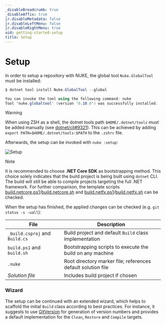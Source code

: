 ```yaml
---
_disableBreadcrumb: true
_disableAffix: true
jr.disableMetadata: false
jr.disableLeftMenu: false
jr.disableRightMenu: true
uid: getting-started-setup
title: Setup
---
```


# Setup

In order to setup a repository with NUKE, the global tool `Nuke.GlobalTool` must be installed:

```c#
$ dotnet tool install Nuke.GlobalTool --global

You can invoke the tool using the following command: nuke
Tool 'nuke.globaltool' (version '0.10.0') was successfully installed.
```

> [!Warning]
> When using ZSH as a shell, the dotnet tools path `$HOME/.dotnet/tools` must be added manually (see [dotnet/cli#9321](https://github.com/dotnet/cli/issues/9321)). This can be achieved by adding `export PATH=$HOME/.dotnet/tools:$PATH` to the `.zshrc` file.

Afterwards, the setup can be invoked with `nuke :setup`:

![Setup](~/images/setup.gif)

> [!Note]
> It is recommended to choose **.NET Core SDK** as bootstrapping method. This choice solely indicates that the build project is being built using `dotnet` CLI. The build will still be able to compile projects targeting the full .NET framework. For further comparison, the template scripts [build.netcore.ps1](https://github.com/nuke-build/nuke/blob/develop/source/Nuke.GlobalTool/templates/build.netcore.ps1)/[build.netcore.sh](https://github.com/nuke-build/nuke/blob/develop/source/Nuke.GlobalTool/templates/build.netcore.sh) and [build.netfx.ps1](https://github.com/nuke-build/nuke/blob/develop/source/Nuke.GlobalTool/templates/build.netfx.ps1)/[build.netfx.sh](https://github.com/nuke-build/nuke/blob/develop/source/Nuke.GlobalTool/templates/build.netfx.sh) can be checked.

When the setup has finished, the applied changes can be checked (e.g. `git status -s -uall`):

| File | Description | 
| --- | --- |
| `_build.csproj` and `Build.cs` | Build project and default `Build` class implementation |
| `build.ps1` and `build.sh` | Bootstrapping scripts to execute the build on any machine |
| `.nuke` | Root directory marker file; references default solution file |
| _Solution file_ | Includes build project if chosen |

### Wizard

The setup can be continued with an extended wizard, which helps to scaffold the initial `Build` class according to best practices. For instance, it suggests to use [GitVersion](https://gitversion.readthedocs.io/) for generation of version numbers and provides a default implementation for the `Clean`, `Restore` and `Compile` targets.
